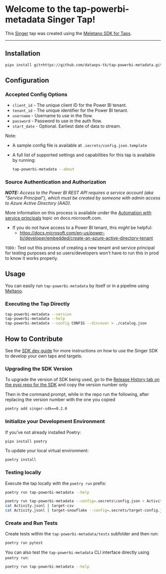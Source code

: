 # Welcome to the tap-powerbi-metadata Singer Tap!

This [Singer](https://singer.io) tap was created using the [Meletano SDK for Taps](https://sdk.meltano.com).

---------------------------------

## Installation

```bash
pipx install git+https://github.com/dataops-tk/tap-powerbi-metadata.git
```

## Configuration

### Accepted Config Options

- `client_id` - The unique client ID for the Power BI tenant.
- `tenant_id` - The unique identifier for the Power BI tenant.
- `username` - Username to use in the flow.
- `password` - Password to use in the auth flow.
- `start_date` - Optional. Earliest date of data to stream.

Note:

- A sample config file is available at `.secrets/config.json.template`
- A full list of supported settings and capabilities for this tap is available by running:

    ```bash
    tap-powerbi-metadata --about
    ```

### Source Authentication and Authorization

_**NOTE:** Access to the Power BI REST API requires a service account (aka "Service Principal"), which must
be created by someone with admin access to Azure Active Directory (AAD)._

More information on this process is available under the 
[Automation with service principals](https://docs.microsoft.com/en-us/power-bi/admin/service-premium-service-principal)
topic on docs.microsoft.com.

- If you do not have access to a Power BI tenant, this _might_ be helpful:
  - https://docs.microsoft.com/en-us/power-bi/developer/embedded/create-an-azure-active-directory-tenant

`TODO:` Test out this process of creating a new tenant and service principal for testing purposes and so users/developers won't have to run this in prod to know it works properly.


## Usage

You can easily run `tap-powerbi-metadata` by itself or in a pipeline using [Meltano](www.meltano.com).

### Executing the Tap Directly

```bash
tap-powerbi-metadata --version
tap-powerbi-metadata --help
tap-powerbi-metadata --config CONFIG --discover > ./catalog.json
```


## How to Contribute

See the [SDK dev guide](https://sdk.meltano.com/dev_guide.html) for more instructions on how to use the Singer SDK to develop your own taps and targets.

### Upgrading the SDK Version

To upgrade the version of SDK being used, go to the [Release History tab on the pypi repo for the SDK](https://pypi.org/project/singer-sdk/#history) and copy the version number only

Then in the command prompt, while in the repo run the following, after replacing the version number with the one you copied

```bash
poetry add singer-sdk==0.2.0
```

### Initialize your Development Environment

If you've not already installed Poetry:

```bash
pipx install poetry
```

To update your local virtual environment:

```bash
poetry install
```

### Testing locally

Execute the tap locally with the `poetry run` prefix:

```bash
poetry run tap-powerbi-metadata --help

poetry run tap-powerbi-metadata --config=.secrets\config.json > Activity.jsonl
cat Activity.jsonl | target-csv
cat Activity.jsonl | target-snowflake --config=.secrets/target-config.json
```

### Create and Run Tests

Create tests within the `tap-powerbi-metadata/tests` subfolder and
  then run:

```bash
poetry run pytest
```

You can also test the `tap-powerbi-metadata` CLI interface directly using `poetry run`:

```bash
poetry run tap-powerbi-metadata --help
```
